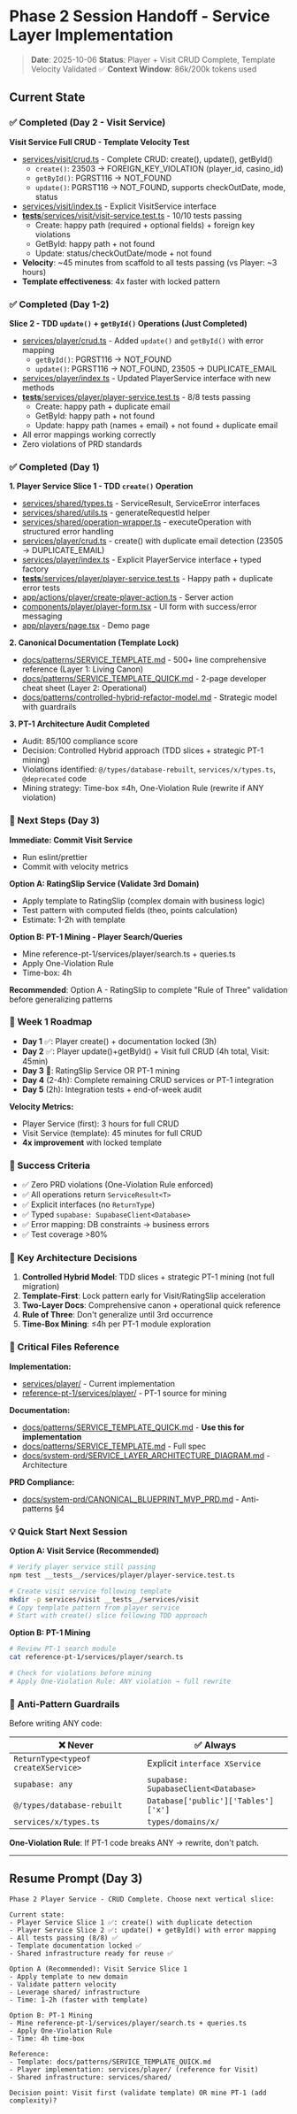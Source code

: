 # Phase 2 Session Handoff - Service Layer Implementation

> **Date**: 2025-10-06
> **Status**: Player + Visit CRUD Complete, Template Velocity Validated ✅
> **Context Window**: 86k/200k tokens used

## Current State

### ✅ Completed (Day 2 - Visit Service)

**Visit Service Full CRUD - Template Velocity Test**
- [services/visit/crud.ts](~/services/visit/crud.ts) - Complete CRUD: create(), update(), getById()
  - `create()`: 23503 → FOREIGN_KEY_VIOLATION (player_id, casino_id)
  - `getById()`: PGRST116 → NOT_FOUND
  - `update()`: PGRST116 → NOT_FOUND, supports checkOutDate, mode, status
- [services/visit/index.ts](~/services/visit/index.ts) - Explicit VisitService interface
- [__tests__/services/visit/visit-service.test.ts](~/__tests__/services/visit/visit-service.test.ts) - 10/10 tests passing
  - Create: happy path (required + optional fields) + foreign key violations
  - GetById: happy path + not found
  - Update: status/checkOutDate/mode + not found
- **Velocity**: ~45 minutes from scaffold to all tests passing (vs Player: ~3 hours)
- **Template effectiveness**: 4x faster with locked pattern

### ✅ Completed (Day 1-2)

**Slice 2 - TDD `update()` + `getById()` Operations (Just Completed)**
- [services/player/crud.ts](~/services/player/crud.ts) - Added `update()` and `getById()` with error mapping
  - `getById()`: PGRST116 → NOT_FOUND
  - `update()`: PGRST116 → NOT_FOUND, 23505 → DUPLICATE_EMAIL
- [services/player/index.ts](~/services/player/index.ts) - Updated PlayerService interface with new methods
- [__tests__/services/player/player-service.test.ts](~/__tests__/services/player/player-service.test.ts) - 8/8 tests passing
  - Create: happy path + duplicate email
  - GetById: happy path + not found
  - Update: happy path (names + email) + not found + duplicate email
- All error mappings working correctly
- Zero violations of PRD standards

### ✅ Completed (Day 1)

**1. Player Service Slice 1 - TDD `create()` Operation**
- [services/shared/types.ts](~/services/shared/types.ts) - ServiceResult, ServiceError interfaces
- [services/shared/utils.ts](~/services/shared/utils.ts) - generateRequestId helper
- [services/shared/operation-wrapper.ts](~/services/shared/operation-wrapper.ts) - executeOperation with structured error handling
- [services/player/crud.ts](~/services/player/crud.ts) - create() with duplicate email detection (23505 → DUPLICATE_EMAIL)
- [services/player/index.ts](~/services/player/index.ts) - Explicit PlayerService interface + typed factory
- [__tests__/services/player/player-service.test.ts](~/__tests__/services/player/player-service.test.ts) - Happy path + duplicate error tests
- [app/actions/player/create-player-action.ts](~/app/actions/player/create-player-action.ts) - Server action
- [components/player/player-form.tsx](~/components/player/player-form.tsx) - UI form with success/error messaging
- [app/players/page.tsx](~/app/players/page.tsx) - Demo page

**2. Canonical Documentation (Template Lock)**
- [docs/patterns/SERVICE_TEMPLATE.md](~/docs/patterns/SERVICE_TEMPLATE.md) - 500+ line comprehensive reference (Layer 1: Living Canon)
- [docs/patterns/SERVICE_TEMPLATE_QUICK.md](~/docs/patterns/SERVICE_TEMPLATE_QUICK.md) - 2-page developer cheat sheet (Layer 2: Operational)
- [docs/patterns/controlled-hybrid-refactor-model.md](~/docs/patterns/controlled-hybrid-refactor-model.md) - Strategic model with guardrails

**3. PT-1 Architecture Audit Completed**
- Audit: 85/100 compliance score
- Decision: Controlled Hybrid approach (TDD slices + strategic PT-1 mining)
- Violations identified: `@/types/database-rebuilt`, `services/x/types.ts`, `@deprecated` code
- Mining strategy: Time-box ≤4h, One-Violation Rule (rewrite if ANY violation)

### 🔄 Next Steps (Day 3)

**Immediate: Commit Visit Service**
- Run eslint/prettier
- Commit with velocity metrics

**Option A: RatingSlip Service (Validate 3rd Domain)**
- Apply template to RatingSlip (complex domain with business logic)
- Test pattern with computed fields (theo, points calculation)
- Estimate: 1-2h with template

**Option B: PT-1 Mining - Player Search/Queries**
- Mine reference-pt-1/services/player/search.ts + queries.ts
- Apply One-Violation Rule
- Time-box: 4h

**Recommended**: Option A - RatingSlip to complete "Rule of Three" validation before generalizing patterns

### 📅 Week 1 Roadmap

- **Day 1** ✅: Player create() + documentation locked (3h)
- **Day 2** ✅: Player update()+getById() + Visit full CRUD (4h total, Visit: 45min)
- **Day 3** 🔄: RatingSlip Service OR PT-1 mining
- **Day 4** (2-4h): Complete remaining CRUD services or PT-1 integration
- **Day 5** (2h): Integration tests + end-of-week audit

**Velocity Metrics:**
- Player Service (first): 3 hours for full CRUD
- Visit Service (template): 45 minutes for full CRUD
- **4x improvement** with locked template

### 🎯 Success Criteria

- ✅ Zero PRD violations (One-Violation Rule enforced)
- ✅ All operations return `ServiceResult<T>`
- ✅ Explicit interfaces (no `ReturnType`)
- ✅ Typed `supabase: SupabaseClient<Database>`
- ✅ Error mapping: DB constraints → business errors
- ✅ Test coverage >80%

### 🔗 Key Architecture Decisions

1. **Controlled Hybrid Model**: TDD slices + strategic PT-1 mining (not full migration)
2. **Template-First**: Lock pattern early for Visit/RatingSlip acceleration
3. **Two-Layer Docs**: Comprehensive canon + operational quick reference
4. **Rule of Three**: Don't generalize until 3rd occurrence
5. **Time-Box Mining**: ≤4h per PT-1 module exploration

### 📂 Critical Files Reference

**Implementation:**
- [services/player/](~/services/player/) - Current implementation
- [reference-pt-1/services/player/](~/reference-pt-1/services/player/) - PT-1 source for mining

**Documentation:**
- [docs/patterns/SERVICE_TEMPLATE_QUICK.md](~/docs/patterns/SERVICE_TEMPLATE_QUICK.md) - **Use this for implementation**
- [docs/patterns/SERVICE_TEMPLATE.md](~/docs/patterns/SERVICE_TEMPLATE.md) - Full spec
- [docs/system-prd/SERVICE_LAYER_ARCHITECTURE_DIAGRAM.md](~/docs/system-prd/SERVICE_LAYER_ARCHITECTURE_DIAGRAM.md) - Architecture

**PRD Compliance:**
- [docs/system-prd/CANONICAL_BLUEPRINT_MVP_PRD.md](~/docs/system-prd/CANONICAL_BLUEPRINT_MVP_PRD.md) - Anti-patterns §4

### 💡 Quick Start Next Session

**Option A: Visit Service (Recommended)**
```bash
# Verify player service still passing
npm test __tests__/services/player/player-service.test.ts

# Create visit service following template
mkdir -p services/visit __tests__/services/visit
# Copy template pattern from player service
# Start with create() slice following TDD approach
```

**Option B: PT-1 Mining**
```bash
# Review PT-1 search module
cat reference-pt-1/services/player/search.ts

# Check for violations before mining
# Apply One-Violation Rule: ANY violation → full rewrite
```

### 🚨 Anti-Pattern Guardrails

Before writing ANY code:

| ❌ Never | ✅ Always |
|---------|----------|
| `ReturnType<typeof createXService>` | Explicit `interface XService` |
| `supabase: any` | `supabase: SupabaseClient<Database>` |
| `@/types/database-rebuilt` | `Database['public']['Tables']['x']` |
| `services/x/types.ts` | `types/domains/x/` |

**One-Violation Rule**: If PT-1 code breaks ANY → rewrite, don't patch.

---

## Resume Prompt (Day 3)

```
Phase 2 Player Service - CRUD Complete. Choose next vertical slice:

Current state:
- Player Service Slice 1 ✅: create() with duplicate detection
- Player Service Slice 2 ✅: update() + getById() with error mapping
- All tests passing (8/8) ✅
- Template documentation locked ✅
- Shared infrastructure ready for reuse ✅

Option A (Recommended): Visit Service Slice 1
- Apply template to new domain
- Validate pattern velocity
- Leverage shared/ infrastructure
- Time: 1-2h (faster with template)

Option B: PT-1 Mining
- Mine reference-pt-1/services/player/search.ts + queries.ts
- Apply One-Violation Rule
- Time: 4h time-box

Reference:
- Template: docs/patterns/SERVICE_TEMPLATE_QUICK.md
- Player implementation: services/player/ (reference for Visit)
- Shared infrastructure: services/shared/

Decision point: Visit first (validate template) OR mine PT-1 (add complexity)?
```
